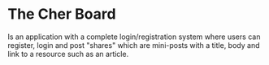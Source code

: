 # The Cher Board

Is an application with a complete login/registration system where users can register, login and post "shares" which are mini-posts with a title, body and link to a resource such as an article.
